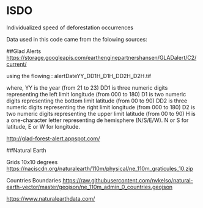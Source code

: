 # ISDO
Individualized speed of deforestation occurrences

Data used in this code came from the folowing sources:

##Glad Alerts
https://storage.googleapis.com/earthenginepartnershansen/GLADalert/C2/current/<key>

using the flowing <key>:
alertDateYY_DD1H_D1H_DD2H_D2H.tif

where,
YY is the year (from 21 to 23)
DD1 is three numeric digits representing the left limit longitude (from 000 to 180)
D1 is two numeric digits representing the bottom limit latitude (from 00 to 90)
DD2 is three numeric digits representing the right limit longitude (from 000 to 180)
D2 is two numeric digits representing the upper limit latitude (from 00 to 90)
H is a one-character letter representing de hemisphere (N/S/E/W). N or S for latitude, E or W for longitude.

http://glad-forest-alert.appspot.com/

##Natural Earth 

Grids 10x10 degrees
https://naciscdn.org/naturalearth/110m/physical/ne_110m_graticules_10.zip

Countries Boundaries
https://raw.githubusercontent.com/nvkelso/natural-earth-vector/master/geojson/ne_110m_admin_0_countries.geojson

https://www.naturalearthdata.com/
